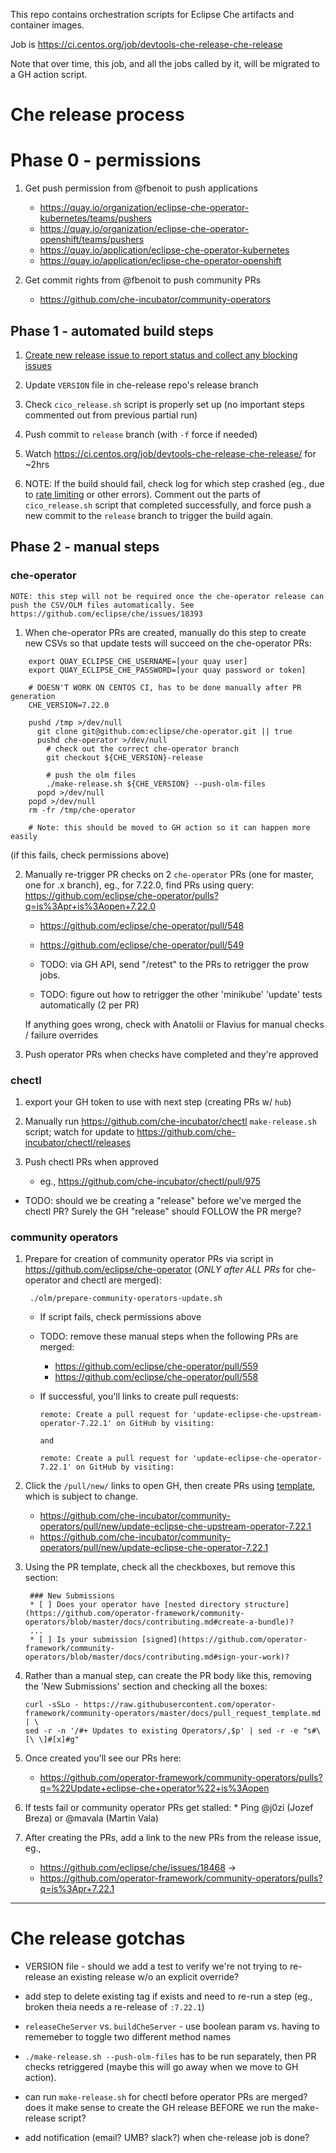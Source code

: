 This repo contains orchestration scripts for Eclipse Che artifacts and container images.

Job is https://ci.centos.org/job/devtools-che-release-che-release

Note that over time, this job, and all the jobs called by it, will be migrated to a GH action script.

# Che release process

# Phase 0 - permissions

1. Get push permission from @fbenoit to push applications
    * https://quay.io/organization/eclipse-che-operator-kubernetes/teams/pushers
    * https://quay.io/organization/eclipse-che-operator-openshift/teams/pushers 
    * https://quay.io/application/eclipse-che-operator-kubernetes
    * https://quay.io/application/eclipse-che-operator-openshift

2. Get commit rights from @fbenoit to push community PRs
    * https://github.com/che-incubator/community-operators

## Phase 1 - automated build steps

1. [Create new release issue to report status and collect any blocking issues](https://github.com/eclipse/che/issues/new?assignees=&labels=kind%2Frelease&template=release.md&title=Release+Che+7.FIXME)
1. Update `VERSION` file in che-release repo's release branch
1. Check `cico_release.sh` script is properly set up (no important steps commented out from previous partial run)
1. Push commit to `release` branch (with `-f` force if needed)
1. Watch https://ci.centos.org/job/devtools-che-release-che-release/ for ~2hrs

1. NOTE: If the build should fail, check log for which step crashed (eg., due to [rate limiting](https://github.com/eclipse/che/issues/18292) or other errors). Comment out the parts of `cico_release.sh` script that completed successfully, and force push a new commit to the `release` branch to trigger the build again.

## Phase 2 - manual steps

### che-operator

    NOTE: this step will not be required once the che-operator release can push the CSV/OLM files automatically. See https://github.com/eclipse/che/issues/18393

1. When che-operator PRs are created, manually do this step to create new CSVs so that update tests will succeed on the che-operator PRs:
```
    export QUAY_ECLIPSE_CHE_USERNAME=[your quay user]
    export QUAY_ECLIPSE_CHE_PASSWORD=[your quay password or token]

    # DOESN'T WORK ON CENTOS CI, has to be done manually after PR generation
    CHE_VERSION=7.22.0

    pushd /tmp >/dev/null
      git clone git@github.com:eclipse/che-operator.git || true
      pushd che-operator >/dev/null
        # check out the correct che-operator branch
        git checkout ${CHE_VERSION}-release 

        # push the olm files
        ./make-release.sh ${CHE_VERSION} --push-olm-files
      popd >/dev/null
    popd >/dev/null
    rm -fr /tmp/che-operator
    
    # Note: this should be moved to GH action so it can happen more easily
```
(if this fails, check permissions above)


2. Manually re-trigger PR checks on 2 `che-operator` PRs (one for master, one for .x branch), eg., for 7.22.0, find PRs using query: https://github.com/eclipse/che-operator/pulls?q=is%3Apr+is%3Aopen+7.22.0
    * https://github.com/eclipse/che-operator/pull/548
    * https://github.com/eclipse/che-operator/pull/549
    
    * TODO: via GH API, send "/retest" to the PRs to retrigger the prow jobs.
    * TODO: figure out how to retrigger the other 'minikube' 'update' tests automatically (2 per PR)

    If anything goes wrong, check with Anatolii or Flavius for manual checks / failure overrides

1. Push operator PRs when checks have completed and they're approved 


### chectl

1. export your GH token to use with next step (creating PRs w/ `hub`)

1. Manually run https://github.com/che-incubator/chectl `make-release.sh` script; watch for update to https://github.com/che-incubator/chectl/releases

1. Push chectl PRs when approved
    * eg., https://github.com/che-incubator/chectl/pull/975

* TODO: should we be creating a "release" before we've merged the chectl PR? Surely the GH "release" should FOLLOW the PR merge?

### community operators

1. Prepare for creation of community operator PRs via script in https://github.com/eclipse/che-operator (*ONLY after ALL PRs* for che-operator and chectl are merged):

        ./olm/prepare-community-operators-update.sh

    * If script fails, check permissions above

    * TODO: remove these manual steps when the following PRs are merged:
        * https://github.com/eclipse/che-operator/pull/559
        * https://github.com/eclipse/che-operator/pull/558

    * If successful, you'll links to create pull requests:
        ```
        remote: Create a pull request for 'update-eclipse-che-upstream-operator-7.22.1' on GitHub by visiting:

        and

        remote: Create a pull request for 'update-eclipse-che-operator-7.22.1' on GitHub by visiting:
        ```

1. Click the `/pull/new/` links to open GH, then create PRs using [template](https://github.com/operator-framework/community-operators/blob/master/docs/pull_request_template.md), which is subject to change.
    * https://github.com/che-incubator/community-operators/pull/new/update-eclipse-che-upstream-operator-7.22.1
    * https://github.com/che-incubator/community-operators/pull/new/update-eclipse-che-operator-7.22.1

1. Using the PR template, check all the checkboxes, but remove this section:

        ### New Submissions
        * [ ] Does your operator have [nested directory structure](https://github.com/operator-framework/community-operators/blob/master/docs/contributing.md#create-a-bundle)?
        ...
        * [ ] Is your submission [signed](https://github.com/operator-framework/community-operators/blob/master/docs/contributing.md#sign-your-work)?

1. Rather than a manual step, can create the PR body like this, removing the 'New Submissions' section and checking all the boxes:
    ```
    curl -sSLo - https://raw.githubusercontent.com/operator-framework/community-operators/master/docs/pull_request_template.md | \
    sed -r -n '/#+ Updates to existing Operators/,$p' | sed -r -e "s#\[\ \]#[x]#g"
    ```

1. Once created you'll see our PRs here:
    * https://github.com/operator-framework/community-operators/pulls?q=%22Update+eclipse-che+operator%22+is%3Aopen

1. If tests fail or community operator PRs get stalled:
            * Ping @j0zi (Jozef Breza) or @mavala (Martin Vala)

1. After creating the PRs, add a link to the new PRs from the release issue, eg.,
    * https://github.com/eclipse/che/issues/18468 -> 
    * https://github.com/operator-framework/community-operators/pulls?q=is%3Apr+7.22.1
    

--------------


# Che release gotchas

* VERSION file - should we add a test to verify we're not trying to re-release an existing release w/o an explicit override?

* add step to delete existing tag if exists and need to re-run a step (eg., broken theia needs a re-release of `:7.22.1`)

* `releaseCheServer` vs. `buildCheServer` - use boolean param vs. having to rememeber to toggle two different method names

* `./make-release.sh --push-olm-files` has to be run separately, then PR checks retriggered (maybe this will go away when we move to GH action).

* can run `make-release.sh` for chectl before operator PRs are merged? does it make sense to create the GH release BEFORE we run the make-release script?

* add notification (email? UMB? slack?) when che-release job is done?